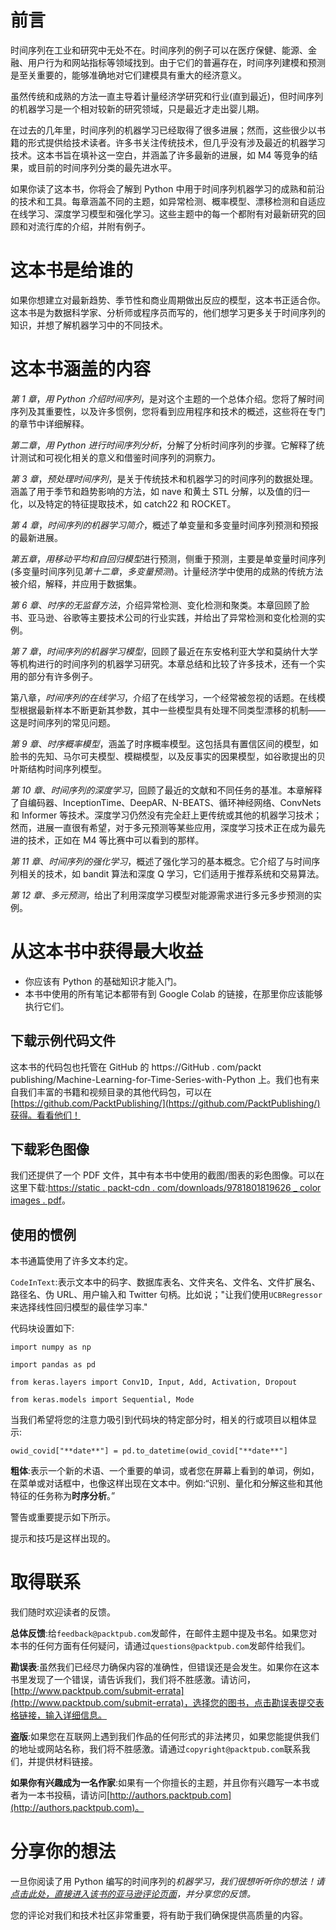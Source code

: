 

# 前言

时间序列在工业和研究中无处不在。时间序列的例子可以在医疗保健、能源、金融、用户行为和网站指标等领域找到。由于它们的普遍存在，时间序列建模和预测是至关重要的，能够准确地对它们建模具有重大的经济意义。

虽然传统和成熟的方法一直主导着计量经济学研究和行业(直到最近)，但时间序列的机器学习是一个相对较新的研究领域，只是最近才走出婴儿期。

在过去的几年里，时间序列的机器学习已经取得了很多进展；然而，这些很少以书籍的形式提供给技术读者。许多书关注传统技术，但几乎没有涉及最近的机器学习技术。这本书旨在填补这一空白，并涵盖了许多最新的进展，如 M4 等竞争的结果，或目前的时间序列分类的最先进水平。

如果你读了这本书，你将会了解到 Python 中用于时间序列机器学习的成熟和前沿的技术和工具。每章涵盖不同的主题，如异常检测、概率模型、漂移检测和自适应在线学习、深度学习模型和强化学习。这些主题中的每一个都附有对最新研究的回顾和对流行库的介绍，并附有例子。

# 这本书是给谁的

如果你想建立对最新趋势、季节性和商业周期做出反应的模型，这本书正适合你。这本书是为数据科学家、分析师或程序员而写的，他们想学习更多关于时间序列的知识，并想了解机器学习中的不同技术。

# 这本书涵盖的内容

*第 1 章*，*用 Python 介绍时间序列*，是对这个主题的一个总体介绍。您将了解时间序列及其重要性，以及许多惯例，您将看到应用程序和技术的概述，这些将在专门的章节中详细解释。

*第二章*，*用 Python 进行时间序列分析*，分解了分析时间序列的步骤。它解释了统计测试和可视化相关的意义和借鉴时间序列的洞察力。

*第 3 章*，*预处理时间序列*，是关于传统技术和机器学习的时间序列的数据处理。涵盖了用于季节和趋势影响的方法，如 nave 和黄土 STL 分解，以及值的归一化，以及特定的特征提取技术，如 catch22 和 ROCKET。

*第 4 章*，*时间序列的机器学习简介*，概述了单变量和多变量时间序列预测和预报的最新进展。

*第五章*，*用移动平均和自回归模型*进行预测，侧重于预测，主要是单变量时间序列(多变量时间序列见*第十二章*，*多变量预测*)。计量经济学中使用的成熟的传统方法被介绍，解释，并应用于数据集。

*第 6 章*、*时序的无监督方法*，介绍异常检测、变化检测和聚类。本章回顾了脸书、亚马逊、谷歌等主要技术公司的行业实践，并给出了异常检测和变化检测的实例。

*第 7 章*，*时间序列的机器学习模型*，回顾了最近在东安格利亚大学和莫纳什大学等机构进行的时间序列的机器学习研究。本章总结和比较了许多技术，还有一个实用的部分有许多例子。

第八章，*时间序列的在线学习*，介绍了在线学习，一个经常被忽视的话题。在线模型根据最新样本不断更新其参数，其中一些模型具有处理不同类型漂移的机制——这是时间序列的常见问题。

*第 9 章*、*时序概率模型*，涵盖了时序概率模型。这包括具有置信区间的模型，如脸书的先知、马尔可夫模型、模糊模型，以及反事实的因果模型，如谷歌提出的贝叶斯结构时间序列模型。

*第 10 章*、*时间序列的深度学习*，回顾了最近的文献和不同任务的基准。本章解释了自编码器、InceptionTime、DeepAR、N-BEATS、循环神经网络、ConvNets 和 Informer 等技术。深度学习仍然没有完全赶上更传统或其他的机器学习技术；然而，进展一直很有希望，对于多元预测等某些应用，深度学习技术正在成为最先进的技术，正如在 M4 等比赛中可以看到的那样。

*第 11 章*、*时间序列的强化学习*，概述了强化学习的基本概念。它介绍了与时间序列相关的技术，如 bandit 算法和深度 Q 学习，它们适用于推荐系统和交易算法。

*第 12 章*、*多元预测*，给出了利用深度学习模型对能源需求进行多元多步预测的实例。

# 从这本书中获得最大收益

*   你应该有 Python 的基础知识才能入门。
*   本书中使用的所有笔记本都带有到 Google Colab 的链接，在那里你应该能够执行它们。

## 下载示例代码文件

这本书的代码包也托管在 GitHub 的 https://GitHub . com/packt publishing/Machine-Learning-for-Time-Series-with-Python 上。我们也有来自我们丰富的书籍和视频目录的其他代码包，可以在[https://github.com/PacktPublishing/](https://github.com/PacktPublishing/)获得。看看他们！

## 下载彩色图像

我们还提供了一个 PDF 文件，其中有本书中使用的截图/图表的彩色图像。可以在这里下载:[https://static . packt-cdn . com/downloads/9781801819626 _ color images . pdf](https://static.packt-cdn.com/downloads/9781801819626_ColorImages.pdf)。

## 使用的惯例

本书通篇使用了许多文本约定。

`CodeInText`:表示文本中的码字、数据库表名、文件夹名、文件名、文件扩展名、路径名、伪 URL、用户输入和 Twitter 句柄。比如说；"让我们使用`UCBRegressor`来选择线性回归模型的最佳学习率."

代码块设置如下:

```
import numpy as np

import pandas as pd

from keras.layers import Conv1D, Input, Add, Activation, Dropout

from keras.models import Sequential, Mode 
```

当我们希望将您的注意力吸引到代码块的特定部分时，相关的行或项目以粗体显示:

```
owid_covid["**date**"] = pd.to_datetime(owid_covid["**date**"] 
```

**粗体**:表示一个新的术语、一个重要的单词，或者您在屏幕上看到的单词，例如，在菜单或对话框中，也像这样出现在文本中。例如:“识别、量化和分解这些和其他特征的任务称为**时序分析**。”

警告或重要提示如下所示。

提示和技巧是这样出现的。

# 取得联系

我们随时欢迎读者的反馈。

**总体反馈**:给`feedback@packtpub.com`发邮件，在邮件主题中提及书名。如果您对本书的任何方面有任何疑问，请通过`questions@packtpub.com`发邮件给我们。

**勘误表**:虽然我们已经尽力确保内容的准确性，但错误还是会发生。如果你在这本书里发现了一个错误，请告诉我们，我们将不胜感激。请访问，[http://www.packtpub.com/submit-errata](http://www.packtpub.com/submit-errata)，选择您的图书，点击勘误表提交表格链接，输入详细信息。

**盗版**:如果您在互联网上遇到我们作品的任何形式的非法拷贝，如果您能提供我们的地址或网站名称，我们将不胜感激。请通过`copyright@packtpub.com`联系我们，并提供材料链接。

**如果你有兴趣成为一名作家**:如果有一个你擅长的主题，并且你有兴趣写一本书或者为一本书投稿，请访问[http://authors.packtpub.com](http://authors.packtpub.com)。

# 分享你的想法

一旦你阅读了用 Python 编写的时间序列的*机器学习，我们很想听听你的想法！请[点击此处，直接进入该书的亚马逊评论页面](https://packt.link/r/1801819629)，并分享您的反馈。*

您的评论对我们和技术社区非常重要，将有助于我们确保提供高质量的内容。